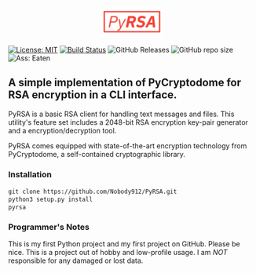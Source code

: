 <p align="center">

  <img width="25%" src="logo/pyrsa_logo.png">

</p>

[![License: MIT](https://img.shields.io/badge/License-MIT-yellow.svg)](https://opensource.org/licenses/MIT)
[![Build Status](https://travis-ci.org/Nobody912/PyRSA.svg?branch=master)](https://travis-ci.org/Nobody912/PyRSA)
![GitHub Releases](https://img.shields.io/github/downloads/nobody912/pyrsa/latest/total.svg)
![GitHub repo size](https://img.shields.io/github/repo-size/nobody912/pyrsa.svg)
![Ass: Eaten](https://img.shields.io/badge/Ass-Eaten-green.svg)

## A simple implementation of PyCryptodome for RSA encryption in a CLI interface.

PyRSA is a basic RSA client for handling text messages and files. This utility's feature set includes a 2048-bit RSA encryption key-pair generator and a encryption/decryption tool.

PyRSA comes equipped with state-of-the-art encryption technology from PyCryptodome, a self-contained cryptographic library.

### Installation

```text
git clone https://github.com/Nobody912/PyRSA.git
python3 setup.py install
pyrsa
```

### Programmer's Notes

This is my first Python project and my first project on GitHub. Please be nice.
This is a project out of hobby and low-profile usage. I am *NOT* responsible for any damaged or lost data.